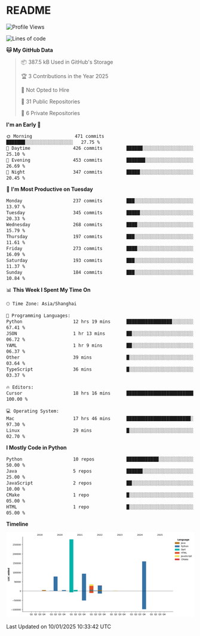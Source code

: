 # README

<!--START_SECTION:waka-->
![Profile Views](http://img.shields.io/badge/Profile%20Views-0-blue)

![Lines of code](https://img.shields.io/badge/From%20Hello%20World%20I%27ve%20Written-690.7%20thousand%20lines%20of%20code-blue)

**🐱 My GitHub Data** 

> 📦 387.5 kB Used in GitHub's Storage 
 > 
> 🏆 3 Contributions in the Year 2025
 > 
> 🚫 Not Opted to Hire
 > 
> 📜 31 Public Repositories 
 > 
> 🔑 6 Private Repositories 
 > 
**I'm an Early 🐤** 

```text
🌞 Morning                471 commits         ███████░░░░░░░░░░░░░░░░░░   27.75 % 
🌆 Daytime                426 commits         ██████░░░░░░░░░░░░░░░░░░░   25.10 % 
🌃 Evening                453 commits         ███████░░░░░░░░░░░░░░░░░░   26.69 % 
🌙 Night                  347 commits         █████░░░░░░░░░░░░░░░░░░░░   20.45 % 
```
📅 **I'm Most Productive on Tuesday** 

```text
Monday                   237 commits         ███░░░░░░░░░░░░░░░░░░░░░░   13.97 % 
Tuesday                  345 commits         █████░░░░░░░░░░░░░░░░░░░░   20.33 % 
Wednesday                268 commits         ████░░░░░░░░░░░░░░░░░░░░░   15.79 % 
Thursday                 197 commits         ███░░░░░░░░░░░░░░░░░░░░░░   11.61 % 
Friday                   273 commits         ████░░░░░░░░░░░░░░░░░░░░░   16.09 % 
Saturday                 193 commits         ███░░░░░░░░░░░░░░░░░░░░░░   11.37 % 
Sunday                   184 commits         ███░░░░░░░░░░░░░░░░░░░░░░   10.84 % 
```


📊 **This Week I Spent My Time On** 

```text
🕑︎ Time Zone: Asia/Shanghai

💬 Programming Languages: 
Python                   12 hrs 19 mins      █████████████████░░░░░░░░   67.41 % 
JSON                     1 hr 13 mins        ██░░░░░░░░░░░░░░░░░░░░░░░   06.72 % 
YAML                     1 hr 9 mins         ██░░░░░░░░░░░░░░░░░░░░░░░   06.37 % 
Other                    39 mins             █░░░░░░░░░░░░░░░░░░░░░░░░   03.64 % 
TypeScript               36 mins             █░░░░░░░░░░░░░░░░░░░░░░░░   03.37 % 

🔥 Editors: 
Cursor                   18 hrs 16 mins      █████████████████████████   100.00 % 

💻 Operating System: 
Mac                      17 hrs 46 mins      ████████████████████████░   97.30 % 
Linux                    29 mins             █░░░░░░░░░░░░░░░░░░░░░░░░   02.70 % 
```

**I Mostly Code in Python** 

```text
Python                   10 repos            ████████████░░░░░░░░░░░░░   50.00 % 
Java                     5 repos             ██████░░░░░░░░░░░░░░░░░░░   25.00 % 
JavaScript               2 repos             ██░░░░░░░░░░░░░░░░░░░░░░░   10.00 % 
CMake                    1 repo              █░░░░░░░░░░░░░░░░░░░░░░░░   05.00 % 
HTML                     1 repo              █░░░░░░░░░░░░░░░░░░░░░░░░   05.00 % 
```



**Timeline**

![Lines of Code chart](https://raw.githubusercontent.com/XeonHis/XeonHis/main/assets/bar_graph.png)


 Last Updated on 10/01/2025 10:33:42 UTC
<!--END_SECTION:waka-->
